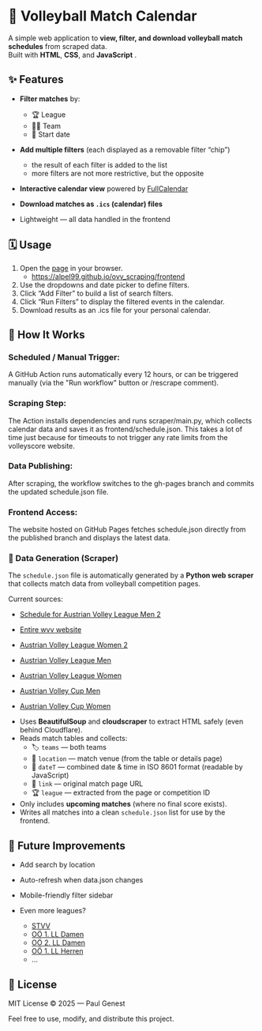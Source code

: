 # 🏐 Volleyball Match Calendar

A simple web application to **view, filter, and download volleyball match schedules** from scraped data.  
Built with **HTML**, **CSS**, and **JavaScript** .

## ✨ Features

- **Filter matches** by:
  - 🏆 League  
  - 🧍‍♂️ Team  
  - 📅 Start date  

- **Add multiple filters** (each displayed as a removable filter “chip”)
    - the result of each filter is added to the list
    - more filters are not more restrictive, but the opposite
- **Interactive calendar view** powered by [FullCalendar](https://fullcalendar.io/)
- **Download matches as `.ics` (calendar) files**
- Lightweight — all data handled in the frontend

## 🗓️ Usage
1. Open the [page](https://alpel99.github.io/ovv_scraping/frontend) in your browser.
    * https://alpel99.github.io/ovv_scraping/frontend
1. Use the dropdowns and date picker to define filters.
1. Click “Add Filter” to build a list of search filters.
1. Click “Run Filters” to display the filtered events in the calendar.
1. Download results as an .ics file for your personal calendar.

## 🧩 How It Works
### Scheduled / Manual Trigger:
A GitHub Action runs automatically every 12 hours, or can be triggered manually (via the "Run workflow" button or /rescrape comment).

### Scraping Step:
The Action installs dependencies and runs scraper/main.py, which collects calendar data and saves it as frontend/schedule.json.
This takes a lot of time just because for timeouts to not trigger any rate limits from the volleyscore website.

### Data Publishing:
After scraping, the workflow switches to the gh-pages branch and commits the updated schedule.json file.

### Frontend Access:
The website hosted on GitHub Pages fetches schedule.json directly from the published branch and displays the latest data.

### 🔧 Data Generation (Scraper)

The `schedule.json` file is automatically generated by a **Python web scraper** that collects match data from volleyball competition pages.

Current sources:
* [Schedule for Austrian Volley League Men 2](https://panel.volleystation.com/website/125/de/schedule/)
* [Entire wvv website](https://www.volleyball-wien.at/termine-ergebnisse.html)

* [Austrian Volley League Women 2](https://panel.volleystation.com/website/118/de/schedule/)
* [Austrian Volley League Men](https://panel.volleystation.com/website/122/de/schedule/)
* [Austrian Volley League Women](https://panel.volleystation.com/website/121/de/schedule/)
* [Austrian Volley Cup Men](https://panel.volleystation.com/website/123/de/schedule/)
* [Austrian Volley Cup Women](https://panel.volleystation.com/website/119/de/schedule/)

- Uses **BeautifulSoup** and **cloudscraper** to extract HTML safely (even behind Cloudflare).
- Reads match tables and collects:
  - 🏷️ `teams` — both teams  
  - 📍 `location` — match venue (from the table or details page)  
  - 📅 `dateT` — combined date & time in ISO 8601 format (readable by JavaScript)  
  - 🔗 `link` — original match page URL  
  - 🏆 `league` — extracted from the page or competition ID  
- Only includes **upcoming matches** (where no final score exists).
- Writes all matches into a clean `schedule.json` list for use by the frontend.

## 🧰 Future Improvements
- Add search by location
- Auto-refresh when data.json changes
- Mobile-friendly filter sidebar

- Even more leagues?
    * [STVV](https://panel.volleystation.com/website/126/de/schedule/)
    * [OÖ 1. LL Damen](https://panel.volleystation.com/website/128/de/schedule/)
    * [OÖ 2. LL Damen](https://panel.volleystation.com/website/129/de/schedule/)
    * [OÖ 1. LL Herren](https://panel.volleystation.com/website/132/de/schedule/)
    * ...

## 📜 License
MIT License © 2025 — Paul Genest

Feel free to use, modify, and distribute this project.